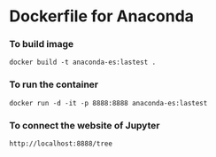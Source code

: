 Dockerfile for Anaconda
=============================

### To build image
	docker build -t anaconda-es:lastest .

### To run the container
	docker run -d -it -p 8888:8888 anaconda-es:lastest 

### To connect the website of Jupyter
	http://localhost:8888/tree

 


